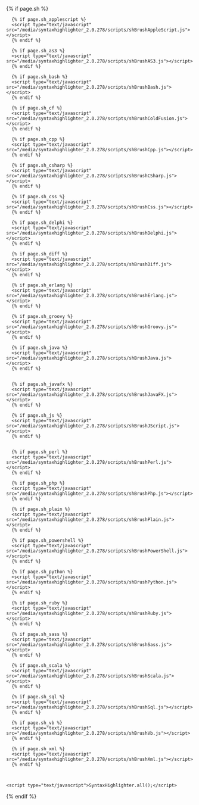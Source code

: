  {% if page.sh %}
    <script type="text/javascript" src="/media/syntaxhighlighter_2.0.278/scripts/shCore.js"></script>
    <link type="text/css" rel="stylesheet" href="/media/syntaxhighlighter_2.0.278/styles/shCore.css"/>
    <link type="text/css" rel="stylesheet" href="/media/syntaxhighlighter_2.0.278/styles/shThemeDefault.css"/>


      {% if page.sh_applescript %}
      <script type="text/javascript" src="/media/syntaxhighlighter_2.0.278/scripts/shBrushAppleScript.js"></script>
      {% endif %}

      {% if page.sh_as3 %}
      <script type="text/javascript" src="/media/syntaxhighlighter_2.0.278/scripts/shBrushAS3.js"></script>
      {% endif %}

      {% if page.sh_bash %}
      <script type="text/javascript" src="/media/syntaxhighlighter_2.0.278/scripts/shBrushBash.js"></script>
      {% endif %}

      {% if page.sh_cf %}
      <script type="text/javascript" src="/media/syntaxhighlighter_2.0.278/scripts/shBrushColdFusion.js"></script>
      {% endif %}

      {% if page.sh_cpp %}
      <script type="text/javascript" src="/media/syntaxhighlighter_2.0.278/scripts/shBrushCpp.js"></script>
      {% endif %}

      {% if page.sh_csharp %}
      <script type="text/javascript" src="/media/syntaxhighlighter_2.0.278/scripts/shBrushCSharp.js"></script>
      {% endif %}

      {% if page.sh_css %}
      <script type="text/javascript" src="/media/syntaxhighlighter_2.0.278/scripts/shBrushCss.js"></script>
      {% endif %}

      {% if page.sh_delphi %}
      <script type="text/javascript" src="/media/syntaxhighlighter_2.0.278/scripts/shBrushDelphi.js"></script>
      {% endif %}

      {% if page.sh_diff %}
      <script type="text/javascript" src="/media/syntaxhighlighter_2.0.278/scripts/shBrushDiff.js"></script>
      {% endif %}

      {% if page.sh_erlang %}
      <script type="text/javascript" src="/media/syntaxhighlighter_2.0.278/scripts/shBrushErlang.js"></script>
      {% endif %}

      {% if page.sh_groovy %}
      <script type="text/javascript" src="/media/syntaxhighlighter_2.0.278/scripts/shBrushGroovy.js"></script>
      {% endif %}

      {% if page.sh_java %}
      <script type="text/javascript" src="/media/syntaxhighlighter_2.0.278/scripts/shBrushJava.js"></script>
      {% endif %}


      {% if page.sh_javafx %}
      <script type="text/javascript" src="/media/syntaxhighlighter_2.0.278/scripts/shBrushJavaFX.js"></script>
      {% endif %}

      {% if page.sh_js %}
      <script type="text/javascript" src="/media/syntaxhighlighter_2.0.278/scripts/shBrushJScript.js"></script>
      {% endif %}
      

      {% if page.sh_perl %}
      <script type="text/javascript" src="/media/syntaxhighlighter_2.0.278/scripts/shBrushPerl.js"></script>
      {% endif %}

      {% if page.sh_php %}
      <script type="text/javascript" src="/media/syntaxhighlighter_2.0.278/scripts/shBrushPhp.js"></script>
      {% endif %}

      {% if page.sh_plain %}
      <script type="text/javascript" src="/media/syntaxhighlighter_2.0.278/scripts/shBrushPlain.js"></script>
      {% endif %}

      {% if page.sh_powershell %}
      <script type="text/javascript" src="/media/syntaxhighlighter_2.0.278/scripts/shBrushPowerShell.js"></script>
      {% endif %}

      {% if page.sh_python %}
      <script type="text/javascript" src="/media/syntaxhighlighter_2.0.278/scripts/shBrushPython.js"></script>
      {% endif %}

      {% if page.sh_ruby %}
      <script type="text/javascript" src="/media/syntaxhighlighter_2.0.278/scripts/shBrushRuby.js"></script>
      {% endif %}

      {% if page.sh_sass %}
      <script type="text/javascript" src="/media/syntaxhighlighter_2.0.278/scripts/shBrushSass.js"></script>
      {% endif %}

      {% if page.sh_scala %}
      <script type="text/javascript" src="/media/syntaxhighlighter_2.0.278/scripts/shBrushScala.js"></script>
      {% endif %}

      {% if page.sh_sql %}
      <script type="text/javascript" src="/media/syntaxhighlighter_2.0.278/scripts/shBrushSql.js"></script>
      {% endif %}

      {% if page.sh_vb %}
      <script type="text/javascript" src="/media/syntaxhighlighter_2.0.278/scripts/shBrushVb.js"></script>
      {% endif %}

      {% if page.sh_xml %}
      <script type="text/javascript" src="/media/syntaxhighlighter_2.0.278/scripts/shBrushXml.js"></script>
      {% endif %}



    <script type="text/javascript">SyntaxHighlighter.all();</script>
{% endif %}